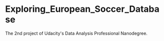 # Exploring_European_Soccer_Database
The 2nd project of Udacity's Data Analysis Professional Nanodegree.
